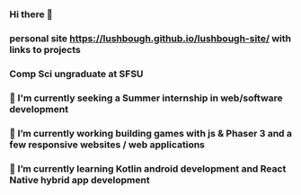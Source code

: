 ### Hi there 👋
### personal site https://lushbough.github.io/lushbough-site/ with links to projects
### Comp Sci ungraduate at SFSU
### 💬 I'm currently seeking a Summer internship in web/software development
### 🔭 I’m currently working building games with js & Phaser 3 and a few responsive websites / web applications
### 🌱 I’m currently learning Kotlin android development and React Native hybrid app development



<!--
**lushbough/lushbough** is a ✨ _special_ ✨ repository because its `README.md` (this file) appears on your GitHub profile.

Here are some ideas to get you started:

- 🔭 I’m currently working on ...
- 🌱 I’m currently learning ...
- 👯 I’m looking to collaborate on ...
- 🤔 I’m looking for help with ...
- 💬 Ask me about ...
- 📫 How to reach me: ...
- 😄 Pronouns: ...
- ⚡ Fun fact: ...
-->
